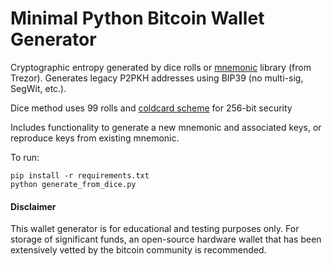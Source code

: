 # Minimal Python Bitcoin Wallet Generator

Cryptographic entropy generated by dice rolls or [mnemonic](https://pypi.org/project/mnemonic/) library (from Trezor). Generates legacy P2PKH addresses using BIP39 (no multi-sig, SegWit, etc.).

Dice method uses 99 rolls and [coldcard scheme](https://coldcard.com/docs/verifying-dice-roll-math/) for 256-bit security

Includes functionality to generate a new mnemonic and associated keys, or reproduce keys from existing mnemonic.

To run:
```
pip install -r requirements.txt
python generate_from_dice.py
```


#### Disclaimer
This wallet generator is for educational and testing purposes only. For storage of significant funds, an open-source hardware wallet that has been extensively vetted by the bitcoin community is recommended.
